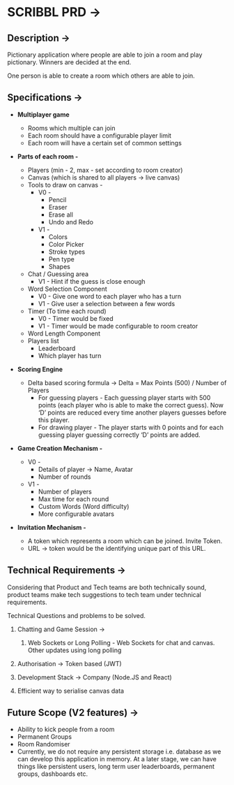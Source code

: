 # SCRIBBL PRD →

## Description →

Pictionary application where people are able to join a room and play pictionary. Winners are decided at the end.

One person is able to create a room which others are able to join.

## Specifications →

- **Multiplayer game**

  - Rooms which multiple can join
  - Each room should have a configurable player limit
  - Each room will have a certain set of common settings
- **Parts of each room -**

  - Players (min - 2, max - set according to room creator)
  - Canvas (which is shared to all players → live canvas)
  - Tools to draw on canvas -
    - V0 -
      - Pencil
      - Eraser
      - Erase all
      - Undo and Redo
    - V1 -
      - Colors
      - Color Picker
      - Stroke types
      - Pen type
      - Shapes
  - Chat / Guessing area
    - V1 - Hint if the guess is close enough
  - Word Selection Component
    - V0 - Give one word to each player who has a turn
    - V1 - Give user a selection between a few words
  - Timer (To time each round)
    - V0 - Timer would be fixed
    - V1 - Timer would be made configurable to room creator
  - Word Length Component
  - Players list
    - Leaderboard
    - Which player has turn
- **Scoring Engine**

  - Delta based scoring formula → Delta = Max Points (500) / Number of Players
    - For guessing players - Each guessing player starts with 500 points (each player who is able to make the correct guess). Now ‘D’ points are reduced every time another players guesses before this player.
    - For drawing player - The player starts with 0 points and for each guessing player guessing correctly ‘D’ points are added.
- **Game Creation Mechanism -**

  - V0 -
    - Details of player → Name, Avatar
    - Number of rounds
  - V1 -
    - Number of players
    - Max time for each round
    - Custom Words (Word difficulty)
    - More configurable avatars
- **Invitation Mechanism -**

  - A token which represents a room which can be joined. Invite Token.
  - URL → token would be the identifying unique part of this URL.

## Technical Requirements →

Considering that Product and Tech teams are both technically sound, product teams make tech suggestions to tech team under technical requirements.

Technical Questions and problems to be solved.

1. Chatting and Game Session →

   1. Web Sockets or Long Polling - Web Sockets for chat and canvas. Other updates using long polling
2. Authorisation → Token based (JWT)
3. Development Stack → Company (Node.JS and React)
4. Efficient way to serialise canvas data

## Future Scope (V2 features) → 

- Ability to kick people from a room
- Permanent Groups
- Room Randomiser
- Currently, we do not require any persistent storage i.e. database as we can develop this application in memory. At a later stage, we can have things like persistent users, long term user leaderboards, permanent groups, dashboards etc.
